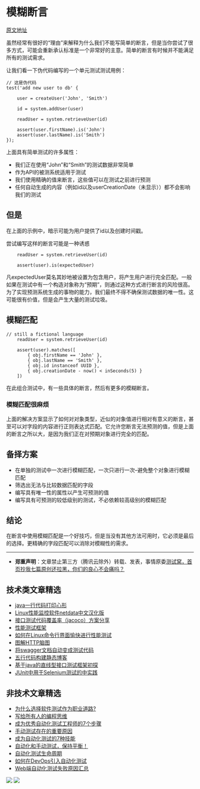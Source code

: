 # 模糊断言
[原文地址](https://www.javacodegeeks.com/2019/11/fuzzy-assertions.html)

虽然经常有很好的“理由”来解释为什么我们不能写简单的断言，但是当你尝试了很多方式，可能会重新承认标准是一个非常好的主意。简单的断言有时候并不能满足所有的测试需求。


让我们看一下伪代码编写的一个单元测试测试用例：

```
// 这是伪代码
test('add new user to db' {
 
    user = createUser('John', 'Smith')
 
    id = system.addUser(user)
 
    readUser = system.retrieveUser(id)
 
    assert(user.firstName).is('John')
    assert(user.lastName).is('Smith')
});

```

上面具有简单测试的许多属性：

* 我们正在使用“John”和“Smith”的测试数据非常简单
* 作为API的被测系统适用于测试
* 我们使用精确的值来断言，这些值可以在测试之前进行预测
* 任何自动生成的内容（例如id以及userCreationDate（未显示））都不会影响我们的测试

## 但是

在上面的示例中，暗示可能为用户提供了id以及创建时间戳。

尝试编写这样的断言可能是一种诱惑

```
    readUser = system.retrieveUser(id)
 
    assert(user).is(expectedUser)
```

凡expectedUser莫名其妙地被设置为包含用户，将产生用户进行完全匹配。一般如果在测试中有一个构造对象称为“预期”，则通过这种方式进行断言的风险很高。
为了实现预测系统生成的事物的能力，我们最终不得不确保测试数据的唯一性。这可能很有价值，但是会产生大量的测试垃圾。

## 模糊匹配

```
// still a fictional language
    readUser = system.retrieveUser(id)
 
    assert(user).matches([
        { obj.firstName == 'John' },
        { obj.lastName == 'Smith' },
        { obj.id instanceof UUID },
        { obj.creationDate - now() < inSeconds(5) }
    ])
```
在此组合测试中，有一些具体的断言，然后有更多的模糊断言。

### 模糊匹配很麻烦

上面的解决方案显示了如何对对象类型，近似的对象值进行相对有意义的断言，甚至可以对字段的内容进行正则表达式匹配。它允许您断言无法预测的值，但是上面的断言之所以大，是因为我们正在对预期对象进行完全的匹配。

## 备择方案

* 在单独的测试中一次进行模糊匹配，一次只进行一次–避免整个对象进行模糊匹配
* 筛选出无法与比较数据匹配的字段
* 编写具有唯一性的属性以产生可预测的值
* 编写具有可预测的较低级别的测试，不必依赖较高级别的模糊匹配


## 结论

在断言中使用模糊匹配是一个好技巧，但是当没有其他方法可用时，它必须是最后的选择。更精确的字段匹配可以消除对模糊性的需求。

---
* **郑重声明**：文章禁止第三方（腾讯云除外）转载、发表，事情原委[测试窝，首页抄我七篇原创还拉黑，你们的良心不会痛吗？](https://mp.weixin.qq.com/s/ke5avkknkDMCLMAOGT7wiQ)

## 技术类文章精选

- [java一行代码打印心形](https://mp.weixin.qq.com/s/QPSryoSbViVURpSa9QXtpg)
- [Linux性能监控软件netdata中文汉化版](https://mp.weixin.qq.com/s/fdXtK-5WwKnxjLZdyg6-nA)
- [接口测试代码覆盖率（jacoco）方案分享](https://mp.weixin.qq.com/s/D73Sq6NLjeRKN8aCpGLOjQ)
- [性能测试框架](https://mp.weixin.qq.com/s/3_09j7-5ex35u30HQRyWug)
- [如何在Linux命令行界面愉快进行性能测试](https://mp.weixin.qq.com/s/fwGqBe1SpA2V0lPfAOd04Q)
- [图解HTTP脑图](https://mp.weixin.qq.com/s/100Vm8FVEuXs0x6rDGTipw)
- [将swagger文档自动变成测试代码](https://mp.weixin.qq.com/s/SY8mVenj0zMe5b47GS9VSQ)
- [五行代码构建静态博客](https://mp.weixin.qq.com/s/hZnimJOg5OqxRSDyFvuiiQ)
- [基于java的直线型接口测试框架初探](https://mp.weixin.qq.com/s/xhg4exdb1G18-nG5E7exkQ)
- [JUnit中用于Selenium测试的中实践](https://mp.weixin.qq.com/s/KG4sltQMCfH2MGXkRdtnwA)

## 非技术文章精选

- [为什么选择软件测试作为职业道路?](https://mp.weixin.qq.com/s/o83wYvFUvy17kBPLDO609A)
- [写给所有人的编程思维](https://mp.weixin.qq.com/s/Oj33UCnYfbUgzsBzEm2GPQ)
- [成为优秀自动化测试工程师的7个步骤](https://mp.weixin.qq.com/s/wdw1l4AZnPpdPBZZueCcnw)
- [手动测试存在的重要原因](https://mp.weixin.qq.com/s/mW5vryoJIkeskZLkBPFe0Q)
- [成为自动化测试的7种技能](https://mp.weixin.qq.com/s/e-HAGMO0JLR7VBBWLvk0dQ)
- [自动化和手动测试，保持平衡！](https://mp.weixin.qq.com/s/mMr_4C98W_FOkks2i2TiCg)
- [自动化测试生命周期](https://mp.weixin.qq.com/s/SH-vb2RagYQ3sfCY8QM5ew)
- [如何在DevOps引入自动化测试](https://mp.weixin.qq.com/s/MclK3VvMN1dsiXXJO8g7ig)
- [Web端自动化测试失败原因汇总](https://mp.weixin.qq.com/s/qzFth-Q9e8MTms1M8L5TyA)


![](https://mmbiz.qpic.cn/mmbiz_jpg/13eN86FKXzCMW6WN4Wch71qNtGQvxLRSGejZpr37OWa7CDYg5e4ZeanaGWuBgRAX3jicJNIhcyyZPXbKByXcl7w/640?wx_fmt=jpeg&tp=webp&wxfrom=5&wx_lazy=1&wx_co=1)
![](https://mmbiz.qpic.cn/mmbiz_png/BuV4gXrNvFrQnPz6hPuyeNCH9BXB4Ufc0lbWyTGjcWrpSwFJOWqFtL0jIYWeqa093ibQcZCu7UMpSVZsFwKbicHQ/640?wx_fmt=png&tp=webp&wxfrom=5&wx_lazy=1&wx_co=1)